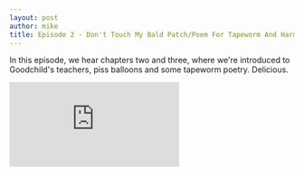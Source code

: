 ```yaml
---
layout: post
author: mike
title: Episode 2 - Don't Touch My Bald Patch/Poem For Tapeworm And Harmonica
---
```


In this episode, we hear chapters two and three, where we're introduced to Goodchild's teachers, piss balloons and some tapeworm poetry. Delicious.

<iframe src="https://anchor.fm/auto-biog-queasy-memoirs/embed/episodes/Episode-2-Dont-Touch-My-Bald-PatchPoem-For-Tapeworm-And-Harmonica-e31fs3" frameborder="0" scrolling="no"></iframe>

